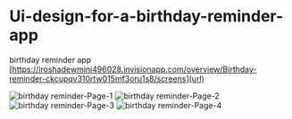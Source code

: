 # Ui-design-for-a-birthday-reminder-app
birthday reminder app [https://iroshadewmini496028.invisionapp.com/overview/Birthday-reminder-ckcupqv310rtw015mf3oru1s8/screens](url)

![birthday reminder-Page-1](https://user-images.githubusercontent.com/42799799/87954003-67630000-cac9-11ea-9b29-dd5a17bae657.png)
![birthday reminder-Page-2](https://user-images.githubusercontent.com/42799799/87954039-73e75880-cac9-11ea-94c2-0027ac5b9a9c.png)
![birthday reminder-Page-3](https://user-images.githubusercontent.com/42799799/87954056-78137600-cac9-11ea-80ab-eac0073ed6f4.png)
![birthday reminder-Page-4](https://user-images.githubusercontent.com/42799799/87961493-646d0d00-cad3-11ea-82e5-382ac3a5791d.png)





